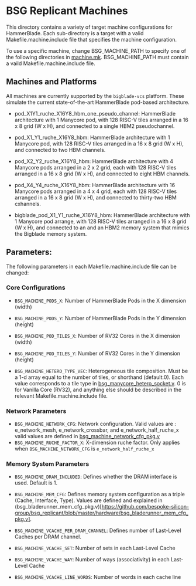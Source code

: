 # BSG Replicant Machines

This directory contains a variety of target machine configurations for
HammerBlade. Each sub-directory is a target with a valid
Makefile.machine.include file that specifies the machine
configuration.

To use a specific machine, change BSG_MACHINE_PATH to specify one of
the following directories in
[machine.mk](../machine.mk). BSG_MACHINE_PATH must contain a vaild
Makefile.machine.include file.

## Machines and Platforms

All machines are currently supported by the `bigblade-vcs`
platform. These simulate the current state-of-the-art HammerBlade
pod-based architecture.

- pod_X1Y1_ruche_X16Y8_hbm_one_pseudo_channel: HammerBlade architecture with 1 Manycore pod, with 128 RISC-V tiles arranged in a 16 x 8 grid (W x H), and connected to a single HBM2 pseudochannel.
- pod_X1_Y1_ruche_X16Y8_hbm: HammerBlade architecture with 1 Manycore pod, with 128 RISC-V tiles arranged in a 16 x 8 grid (W x H), and connected to two HBM channels.
- pod_X2_Y2_ruche_X16Y8_hbm: HammerBlade architecture with 4 Manycore pods arranged in a 2 x 2 grid, each with 128 RISC-V tiles arranged in a 16 x 8 grid (W x H), and connected to eight HBM channels.
- pod_X4_Y4_ruche_X16Y8_hbm: HammerBlade architecture with 16 Manycore pods arranged in a 4 x 4 grid, each with 128 RISC-V tiles arranged in a 16 x 8 grid (W x H), and connected to thirty-two HBM cxhannels.

- bigblade_pod_X1_Y1_ruche_X16Y8_hbm: HammerBlade architecture with 1 Manycore pod arrange, with 128 RISC-V tiles arranged in a 16 x 8 grid (W x H), and connected to an and an HBM2 memory system that mimics the Bigblade memory system.

## Parameters:

The following parameters in each Makefile.machine.include file can be changed:

### Core Configurations
- `BSG_MACHINE_PODS_X`: Number of HammerBlade Pods in the X dimension (width)
- `BSG_MACHINE_PODS_Y`: Number of HammerBlade Pods in the Y dimension (height)

- `BSG_MACHINE_POD_TILES_X`: Number of RV32 Cores in the X dimension (width)
- `BSG_MACHINE_POD_TILES_Y`: Number of RV32 Cores in the Y dimension (height)

- `BSG_MACHINE_HETERO_TYPE_VEC`: Heterogeneous tile composition. Must
be a 1-d array equal to the number of tiles, or shorthand
(default:0). Each value corresponds to a tile type in
[bsg_manycore_hetero_socket.v](https://github.com/bespoke-silicon-group/bsg_manycore/blob/master/v/bsg_manycore_hetero_socket.v). 0
is for Vanilla Core (RV32), and anything else should be described in
the relevant Makefile.machine.include file.

### Network Parameters
- `BSG_MACHINE_NETWORK_CFG`: Network configuration. Valid values are : e_network_mesh, e_network_crossbar, and e_network_half_ruche_x
valid values are defined in [bsg_machine_network_cfg_pkg.v](https://github.com/bespoke-silicon-group/bsg_manycore/blob/master/testbenches/common/v/bsg_manycore_network_cfg_pkg.v)
- `BSG_MACHINE_RUCHE_FACTOR_X`: X-dimension ruche factor. Only applies when `BSG_MACHINE_NETWORK_CFG` is `e_network_half_ruche_x`

### Memory System Parameters
- `BSG_MACHINE_DRAM_INCLUDED`: Defines whether the DRAM interface is used. Default is 1. 
- `BSG_MACHINE_MEM_CFG`: Defines memory system configuration as a triple (Cache, Interface, Type). Values are defined and explained in (bsg_bladerunner_mem_cfg_pkg.v)[https://github.com/bespoke-silicon-group/bsg_replicant/blob/master/hardware/bsg_bladerunner_mem_cfg_pkg.v].

- `BSG_MACHINE_VCACHE_PER_DRAM_CHANNEL`: Defines number of Last-Level Caches per DRAM channel.
- `BSG_MACHINE_VCACHE_SET`: Number of sets in each Last-Level Cache
- `BSG_MACHINE_VCACHE_WAY`: Number of ways (associativity) in each Last-Level Cache
- `BSG_MACHINE_VCACHE_LINE_WORDS`: Number of words in each cache line
